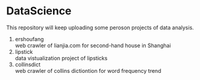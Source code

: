 # DataScience
This repository will keep uploading some peroson projects of data analysis.
1) ershoufang  
  web crawler of lianjia.com for second-hand house in Shanghai
2) lipstick  
  data vistualization project of lipsticks
3) collinsdict  
  web crawler of collins dictiontion for word frequency trend
